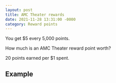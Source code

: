 ```yaml
---
layout: post
title: AMC Theater rewards
date: 2021-11-28 13:31:00 -0000
category: Reward points
---
```



You get $5 every 5,000 points.

How much is an AMC Theater reward point worth?

20 points earned per $1 spent.

## Example
